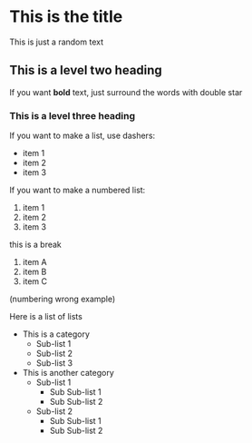 # This is the title

This is just a random text

## This is a level two heading

If you want **bold** text, just surround the words with double star

### This is a level three heading

If you want to make a list, use dashers:

- item 1
- item 2
- item 3

If you want to make a numbered list:

1. item 1
2. item 2
3. item 3

this is a break

1. item A
1. item B
1. item C

(numbering wrong example)

Here is a list of lists

- This is a category
  - Sub-list 1
  - Sub-list 2
  - Sub-list 3
- This is another category
  - Sub-list 1
    - Sub Sub-list 1
    - Sub Sub-list 2
  - Sub-list 2
    - Sub Sub-list 1
    - Sub Sub-list 2
  
